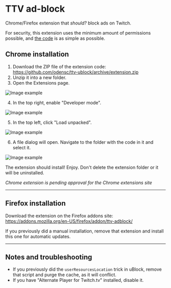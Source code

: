 # TTV ad-block

Chrome/Firefox extension that _should?_ block ads on Twitch.

For security, this extension uses the minimum amount of permissions possible, and [the code](https://github.com/odensc/ttv-ublock/blob/extension/background.js) is as simple as possible.

## Chrome installation

1. Download the ZIP file of the extension code: https://github.com/odensc/ttv-ublock/archive/extension.zip
2. Unzip it into a new folder.
3. Open the Extensions page. 

![**Image example**](https://i.imgur.com/ErYvch2.png)

4. In the top right, enable "Developer mode". 

![**Image example**](https://i.imgur.com/lhgY8KB.png)

5. In the top left, click "Load unpacked". 

![**Image example**](https://i.imgur.com/kjXCaFV.png)

6. A file dialog will open. Navigate to the folder with the code in it and select it. 

![**Image example**](https://i.imgur.com/I8ICXTD.png)

The extension should install! Enjoy. Don't delete the extension folder or it will be uninstalled.

*Chrome extension is pending approval for the Chrome extensions site*

---

## Firefox installation

Download the extension on the Firefox addons site: https://addons.mozilla.org/en-US/firefox/addon/ttv-adblock/

If you previously did a manual installation, remove that extension and install this one for automatic updates.

---

## Notes and troubleshooting

* If you previously did the `userResourcesLocation` trick in uBlock, remove that script and purge the cache, as it will conflict.
* If you have "Alternate Player for Twitch.tv" installed, disable it.
